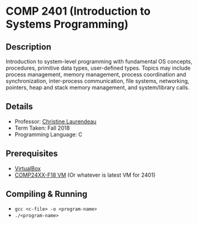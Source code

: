# COMP 2401 (Introduction to Systems Programming)

## Description 
Introduction to system-level programming with fundamental OS concepts, procedures, primitive data types, user-defined types. Topics may include process management, memory management, process coordination and synchronization, inter-process communication, file systems, networking, pointers, heap and stack memory management, and system/library calls.

## Details
* Professor: [Christine Laurendeau](https://carleton.ca/scs/people/christine-laurendeau/)
* Term Taken: Fall 2018
* Programming Language: C

## Prerequisites
* [VirtualBox](https://www.virtualbox.org/wiki/Downloads)
* [COMP24XX-F18 VM](https://carleton.ca/scs/technical-support/virtual-machines/) (Or whatever is latest VM for 2401)

## Compiling & Running
* `gcc <c-file> -o <program-name> `
* `./<program-name>`